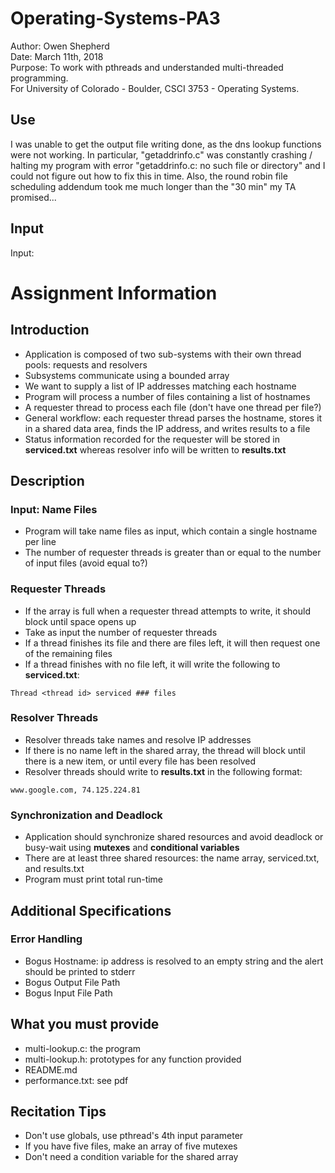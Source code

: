 # Operating-Systems-PA3
Author: Owen Shepherd  
Date: March 11th, 2018  
Purpose: To work with pthreads and understanded multi-threaded programming.  
For University of Colorado - Boulder, CSCI 3753 - Operating Systems.

## Use
I was unable to get the output file writing done, as the dns lookup functions were not working.  In particular, "getaddrinfo.c" was constantly crashing / halting my program with error "getaddrinfo.c: no such file or directory" and I could not figure out how to fix this in time.  Also, the round robin file scheduling addendum took me much longer than the "30 min" my TA promised...

## Input
Input: <file names> <output file> <number of requester streams>


# Assignment Information
## Introduction
- Application is composed of two sub-systems with their own thread pools: requests and resolvers
- Subsystems communicate using a bounded array
- We want to supply a list of IP addresses matching each hostname
- Program will process a number of files containing a list of hostnames
- A requester thread to process each file (don't have one thread per file?)
- General workflow: each requester thread parses the hostname, stores it in a shared data area, finds the IP address, and writes results to a file
- Status information recorded for the requester will be stored in **serviced.txt** whereas resolver info will be written to **results.txt**

## Description
### Input: Name Files
- Program will take name files as input, which contain a single hostname per line
- The number of requester threads is greater than or equal to the number of input files (avoid equal to?)

### Requester Threads
- If the array is full when a requester thread attempts to write, it should block until space opens up
- Take as input the number of requester threads
- If a thread finishes its file and there are files left, it will then request one of the remaining files
- If a thread finishes with no file left, it will write the following to **serviced.txt**:
```
Thread <thread id> serviced ### files
```

### Resolver Threads
- Resolver threads take names and resolve IP addresses
- If there is no name left in the shared array, the thread will block until there is a new item, or until every file has been resolved
- Resolver threads should write to **results.txt** in the following format:
```
www.google.com, 74.125.224.81
```

### Synchronization and Deadlock
- Application should synchronize shared resources and avoid deadlock or busy-wait using **mutexes** and **conditional variables**
- There are at least three shared resources: the name array, serviced.txt, and results.txt
- Program must print total run-time

## Additional Specifications
### Error Handling
- Bogus Hostname: ip address is resolved to an empty string and the alert should be printed to stderr
- Bogus Output File Path
- Bogus Input File Path

## What you must provide
- multi-lookup.c: the program
- multi-lookup.h: prototypes for any function provided
- README.md
- performance.txt: see pdf

## Recitation Tips
- Don't use globals, use pthread's 4th input parameter
- If you have five files, make an array of five mutexes
- Don't need a condition variable for the shared array
